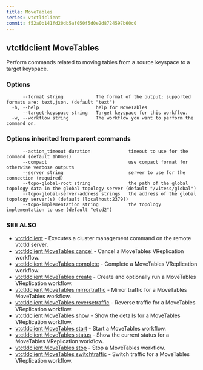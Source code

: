 ```yaml
---
title: MoveTables
series: vtctldclient
commit: f52a0b141fd20db5af050f5d0e2d8724597b60c0
---
```

## vtctldclient MoveTables

Perform commands related to moving tables from a source keyspace to a target keyspace.

### Options

```
      --format string            The format of the output; supported formats are: text,json. (default "text")
  -h, --help                     help for MoveTables
      --target-keyspace string   Target keyspace for this workflow.
  -w, --workflow string          The workflow you want to perform the command on.
```

### Options inherited from parent commands

```
      --action_timeout duration              timeout to use for the command (default 1h0m0s)
      --compact                              use compact format for otherwise verbose outputs
      --server string                        server to use for the connection (required)
      --topo-global-root string              the path of the global topology data in the global topology server (default "/vitess/global")
      --topo-global-server-address strings   the address of the global topology server(s) (default [localhost:2379])
      --topo-implementation string           the topology implementation to use (default "etcd2")
```

### SEE ALSO

* [vtctldclient](../)	 - Executes a cluster management command on the remote vtctld server.
* [vtctldclient MoveTables cancel](./vtctldclient_movetables_cancel/)	 - Cancel a MoveTables VReplication workflow.
* [vtctldclient MoveTables complete](./vtctldclient_movetables_complete/)	 - Complete a MoveTables VReplication workflow.
* [vtctldclient MoveTables create](./vtctldclient_movetables_create/)	 - Create and optionally run a MoveTables VReplication workflow.
* [vtctldclient MoveTables mirrortraffic](./vtctldclient_movetables_mirrortraffic/)	 - Mirror traffic for a MoveTables MoveTables workflow.
* [vtctldclient MoveTables reversetraffic](./vtctldclient_movetables_reversetraffic/)	 - Reverse traffic for a MoveTables VReplication workflow.
* [vtctldclient MoveTables show](./vtctldclient_movetables_show/)	 - Show the details for a MoveTables VReplication workflow.
* [vtctldclient MoveTables start](./vtctldclient_movetables_start/)	 - Start a MoveTables workflow.
* [vtctldclient MoveTables status](./vtctldclient_movetables_status/)	 - Show the current status for a MoveTables VReplication workflow.
* [vtctldclient MoveTables stop](./vtctldclient_movetables_stop/)	 - Stop a MoveTables workflow.
* [vtctldclient MoveTables switchtraffic](./vtctldclient_movetables_switchtraffic/)	 - Switch traffic for a MoveTables VReplication workflow.


